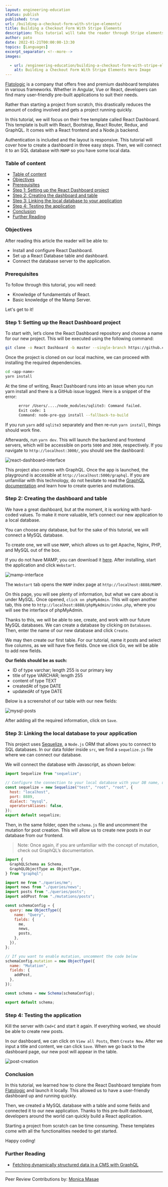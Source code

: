 ```yaml
---
layout: engineering-education
status: publish
published: true
url: /building-a-checkout-form-with-stripe-elements/
title: Building a Checkout Form With Stripe Elements 
description: This tutorial will take the reader through Stripe elements and how we can use it to create a payment checkout form. It discusses the payment collection flow process and how taxation can be handled.
author: pato
date: 2022-01-21T00:00:00-13:30
topics: [Languages]
excerpt_separator: <!--more-->
images:

  - url: /engineering-education/building-a-checkout-form-with-stripe-elements/hero.png
    alt: Building a Checkout Form With Stripe Elements Hero Image
---
```

[Flatologic](https://flatlogic.com/) is a company that offers free and premium dashboard templates in various frameworks. Whether in Angular, Vue or React, developers can find many user-friendly pre-built applications to suit their needs.

Rather than starting a project from scratch, this drastically reduces the amount of coding involved and gets a project running quickly. 

In this tutorial, we will focus on their free template called React Dashboard. This template is built with React, Bootstrap, React Router, Redux, and GraphQL. It comes with a React frontend and a Node.js backend.

Authentication is included and the layout is responsive. This tutorial will cover how to create a dashboard in three easy steps. Then, we will connect it to an SQL database with `MAMP` so you have some local data.

### Table of content

- [Table of content](#table-of-content)
- [Objectives](#objectives)
- [Prerequisites](#prerequisites)
- [Step 1: Setting up the React Dashboard project](#step-1-setting-up-the-react-dashboard-project)
- [Step 2: Creating the dashboard and table](#step-2-creating-the-dashboard-and-table)
- [Step 3: Linking the local database to your application](#step-3-linking-the-local-database-to-your-application)
- [Step 4: Testing the application](#step-4-testing-the-application)
- [Conclusion](#conclusion)
- [Further Reading](#further-reading)

### Objectives
After reading this article the reader will be able to:
- Install and configure React Dashboard.
- Set up a React Database table and dashboard.
- Connect the database server to the application.

### Prerequisites
To follow through this tutorial, you will need:
- Knowledge of fundamentals of React.
- Basic knowledge of the Mamp Server.

Let's get to it!

### Step 1: Setting up the React Dashboard project
To start with, let’s clone the React Dashboard repository and choose a name for our new project. This will be executed using the following command:

```bash
git clone -o React Dashboard -b master --single-branch https://github.com/flatlogic/React Dashboard.git <app-name>
```

Once the project is cloned on our local machine, we can proceed with installing the required dependencies.

```bash
cd <app-name>
yarn install
```

At the time of writing, React Dashboard runs into an issue when you run yarn install and there is a GitHub issue logged. Here is a snippet of the error:

```bash
      error /Users/..../node_modules/sqlite3: Command failed.
      Exit code: 1
      Command: node-pre-gyp install --fallback-to-build
```

If you run `yarn` add `sqlite3` separately and then re-run `yarn install`, things should work fine.

Afterwards, run `yarn dev`. This will launch the backend and frontend servers, which will be accessible on ports `5000` and `3000`, respectively. If you navigate to `http://localhost:3000/`, you should see the dashboard:

![react-dashboard-interface](/engineering-education/creating-dashboards-in-react-using-react-dashboards/react-dashboard-interface.png)

This project also comes with GraphQL. Once the app is launched, the playground is accessible at `http://localhost:5000/graphql`. If you are unfamiliar with this technology, do not hesitate to read the [GraphQL documentation](https://graphql.org/) and learn how to create queries and mutations.

### Step 2: Creating the dashboard and table
We have a great dashboard, but at the moment, it is working with hard-coded values. To make it more valuable, let’s connect our new application to a local database.

You can choose any database, but for the sake of this tutorial, we will connect a MySQL database.

To create one, we will use `MAMP`, which allows us to get Apache, Nginx, PHP, and MySQL out of the box. 

If you do not have MAMP, you can download it [here](https://www.mamp.info/en/downloads/). After installing, start the application and click `Webstart`.

![mamp-interface](/engineering-education/creating-dashboards-in-react-using-react-dashboards/mamp-interface.png)

The `Webstart` tab opens the `MAMP` index page at `http://localhost:8888/MAMP`.

On this page, you will see plenty of information, but what we care about is under MySQL. Once opened, `click on phpMyAdmin`. This will open another tab, this one to `http://localhost:8888/phpMyAdmin/index.php`, where you will see the interface of phpMyAdmin.

Thanks to this, we will be able to see, create, and work with our future MySQL databases. We can create a database by clicking on `Databases`. Then, enter the name of our new database and click `Create`.

We may then create our first table. For our tutorial, name it posts and select five columns, as we will have five fields. Once we click Go, we will be able to add new fields.

**Our fields should be as such:**

- ID of type varchar; length 255 is our primary key
- title of type VARCHAR; length 255
- content of type TEXT
- createdAt of type DATE
- updatedAt of type DATE

Below is a screenshot of our table with our new fields:

![mysql-posts](/engineering-education/creating-dashboards-in-react-using-react-dashboards/mysql-posts.png)

After adding all the required information, click on `Save`.

### Step 3: Linking the local database to your application
This project uses [Sequelize](https://sequelize.org/), a `Node.js` ORM that allows you to connect to SQL databases. In our data folder inside `src`, we find a `sequelize.js` file where we can connect our database.

We will connect the database with Javascript, as shown below:

```javascript
import Sequelize from "sequelize";

// Configure the connection to your local database with your DB name, username, password and the port on which your DB runs.
const sequelize = new Sequelize("test", "root", "root", {
  host: "localhost",
  port: 8889,
  dialect: "mysql",
  operatorsAliases: false,
});
export default sequelize;
```

Then, in the same folder, open the `schema.js` file and uncomment the mutation for post creation. This will allow us to create new posts in our database from our frontend.

> Note: Once again, if you are unfamiliar with the concept of mutation, check out GraphQL’s documentation.

```javascript
import {
  GraphQLSchema as Schema,
  GraphQLObjectType as ObjectType,
} from "graphql";

import me from "./queries/me";
import news from "./queries/news";
import posts from "./queries/posts";
import addPost from "./mutations/posts";

const schemaConfig = {
  query: new ObjectType({
    name: "Query",
    fields: {
      me,
      news,
      posts,
    },
  }),
};

// If you want to enable mutation, uncomment the code below
schemaConfig.mutation = new ObjectType({
  name: "Mutation",
  fields: {
    addPost,
  },
});

const schema = new Schema(schemaConfig);

export default schema;
```

### Step 4: Testing the application
Kill the server with `Cmd+C` and start it again. If everything worked, we should be able to create new posts.

In our dashboard, we can click on `View all Posts`, then `Create New`. After we input a title and content, we can click `Save`. When we go back to the dashboard page, our new post will appear in the table.

![post-creation](/engineering-education/creating-dashboards-in-react-using-react-dashboards/post-creation.gif)

### Conclusion
In this tutorial, we learned how to clone the React Dashboard template from [Flatologic](https://flatlogic.com/) and launch it locally. This allowed us to have a user-friendly dashboard up and running quickly.

Then, we created a MySQL database with a table and some fields and connected it to our new application. Thanks to this pre-built dashboard, developers around the world can quickly build a React application. 

Starting a project from scratch can be time consuming. These templates come with all the functionalities needed to get started.

Happy coding!

### Further Reading

- [Fetching dynamically structured data in a CMS with GraphQL](https://blog.logrocket.com/fetching-dynamically-structured-data-cms-graphql/)

---
Peer Review Contributions by: [Monica Masae](/engineering-education/authors/monica-masae/)
